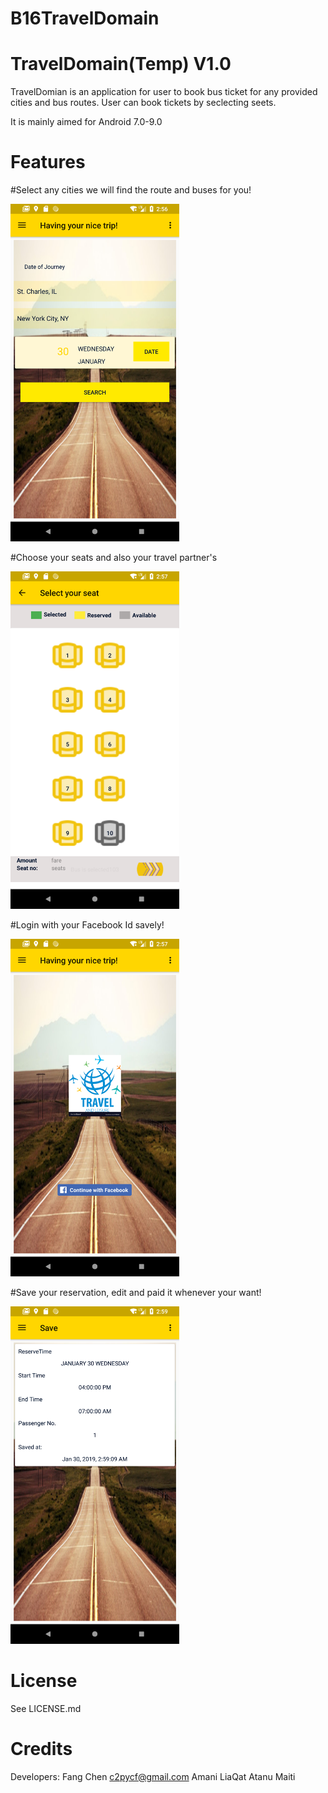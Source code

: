 # B16TravelDomain
TravelDomain(Temp) V1.0
========

TravelDomian is an application for user to book bus ticket for any provided cities and bus routes. User can book tickets by seclecting seets. 


It is mainly aimed for Android 7.0-9.0

Features
========
#Select any cities we will find the route and buses for you!

<img src="https://github.com/c2pycf/B16TravelDomain/blob/master/Screenshot_1548784618.png" width="270" style="margin-right:10px;">

#Choose your seats and also your travel partner's

<img src="https://github.com/c2pycf/B16TravelDomain/blob/master/Screenshot_1548784660.png" width="270" style="margin-right:10px;">

#Login with your Facebook Id savely!

<img src="https://github.com/c2pycf/B16TravelDomain/blob/master/Screenshot_1548784625.png" width="270" style="margin-right:10px;">

#Save your reservation, edit and paid it whenever your want!

<img src="https://github.com/c2pycf/B16TravelDomain/blob/master/Screenshot_1548784770.png" width="270" style="margin-right:10px;">





License
=======
See LICENSE.md


Credits
=================
Developers:
Fang Chen
c2pycf@gmail.com
Amani LiaQat
Atanu Maiti
